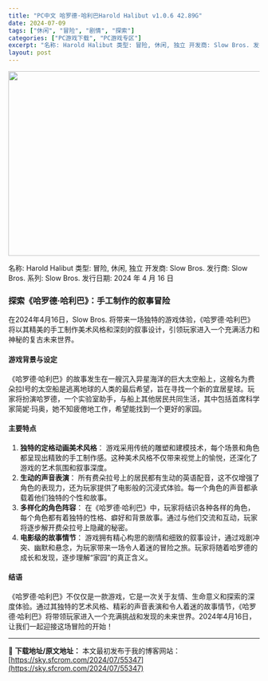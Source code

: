 ```yaml
---
title: "PC中文 哈罗德·哈利巴Harold Halibut v1.0.6 42.89G"
date: 2024-07-09
tags: ["休闲", "冒险", "剧情", "探索"]
categories: ["PC游戏下载", "PC游戏专区"]
excerpt: "名称: Harold Halibut 类型: 冒险, 休闲, 独立 开发商: Slow Bros. 发行商: Slow Bros. 系列: Slow Bros. 发行日期: 2024 年 4 月 16 日 探索《哈罗德·哈利巴》：手工制作的叙事冒险 在2024年4月16日，Slow Bros. 将带&hellip;"
layout: post
---
```


<img class="size-full wp-image-55348 aligncenter" src="https://sky.sfcrom.com/wp-content/uploads/2024/07/2024070913294710.webp" alt="" width="660" height="370" />

名称: Harold Halibut
类型: 冒险, 休闲, 独立
开发商: Slow Bros.
发行商: Slow Bros.
系列: Slow Bros.
发行日期: 2024 年 4 月 16 日
<h3>探索《哈罗德·哈利巴》：手工制作的叙事冒险</h3>
在2024年4月16日，Slow Bros. 将带来一场独特的游戏体验，《哈罗德·哈利巴》将以其精美的手工制作美术风格和深刻的叙事设计，引领玩家进入一个充满活力和神秘的复古未来世界。
<h4>游戏背景与设定</h4>
《哈罗德·哈利巴》的故事发生在一艘沉入异星海洋的巨大太空船上，这艘名为费朵拉I号的太空船是逃离地球的人类的最后希望，旨在寻找一个新的宜居星球。玩家将扮演哈罗德，一个实验室助手，与船上其他居民共同生活，其中包括首席科学家简妮·玛奥，她不知疲倦地工作，希望能找到一个更好的家园。
<h4>主要特点</h4>
<ol>
 	<li><strong>独特的定格动画美术风格</strong>： 游戏采用传统的雕塑和建模技术，每个场景和角色都呈现出精致的手工制作感。这种美术风格不仅带来视觉上的愉悦，还深化了游戏的艺术氛围和叙事深度。</li>
 	<li><strong>生动的声音表演</strong>： 所有费朵拉号上的居民都有生动的英语配音，这不仅增强了角色的表现力，还为玩家提供了电影般的沉浸式体验。每一个角色的声音都承载着他们独特的个性和故事。</li>
 	<li><strong>多样化的角色阵容</strong>： 在《哈罗德·哈利巴》中，玩家将结识各种各样的角色，每个角色都有着独特的性格、癖好和背景故事。通过与他们交流和互动，玩家将逐步解开费朵拉号上隐藏的秘密。</li>
 	<li><strong>电影级的故事情节</strong>： 游戏拥有精心构思的剧情和细致的叙事设计，通过戏剧冲突、幽默和悬念，为玩家带来一场令人着迷的冒险之旅。玩家将随着哈罗德的成长和发现，逐步理解“家园”的真正含义。</li>
</ol>
<h4>结语</h4>
《哈罗德·哈利巴》不仅仅是一款游戏，它是一次关于友情、生命意义和探索的深度体验。通过其独特的艺术风格、精彩的声音表演和令人着迷的故事情节，《哈罗德·哈利巴》将带领玩家进入一个充满挑战和发现的未来世界。2024年4月16日，让我们一起迎接这场冒险的开始！

---
📖 **下载地址/原文地址：** 本文最初发布于我的博客网站：[https://sky.sfcrom.com/2024/07/55347](https://sky.sfcrom.com/2024/07/55347)
